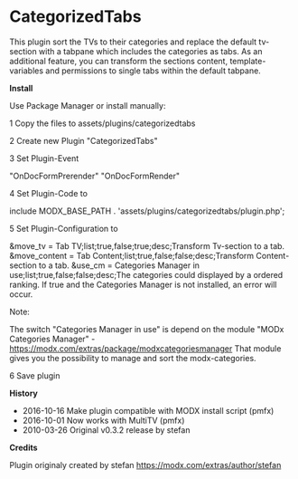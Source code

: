 # CategorizedTabs

This plugin sort the TVs to their categories and replace the default tv-section with a tabpane which includes the categories as tabs. As an additional feature, you can transform the sections content, template-variables and permissions to single tabs within the default tabpane.

**Install**

Use Package Manager or install manually:

1 Copy the files to assets/plugins/categorizedtabs

2 Create new Plugin "CategorizedTabs"

3 Set Plugin-Event

"OnDocFormPrerender"
"OnDocFormRender"

4 Set Plugin-Code to

include MODX_BASE_PATH . 'assets/plugins/categorizedtabs/plugin.php';

5 Set Plugin-Configuration to

&move_tv = Tab TV;list;true,false;true;desc;Transform Tv-section to a tab. 
&move_content = Tab Content;list;true,false;false;desc;Transform Content-section to a tab. 
&use_cm = Categories Manager in use;list;true,false;false;desc;The categories could displayed by a ordered ranking. If true and the Categories Manager is not installed, an error will occur.

Note:

The switch "Categories Manager in use" is depend on the module 
"MODx Categories Manager" - https://modx.com/extras/package/modxcategoriesmanager
That module gives you the possibility to manage and sort the modx-categories.

6 Save plugin

**History**

- 2016-10-16 Make plugin compatible with MODX install script (pmfx)
- 2016-10-01 Now works with MultiTV (pmfx)
- 2010-03-26 Original v0.3.2 release by stefan

**Credits**

Plugin originaly created by stefan https://modx.com/extras/author/stefan